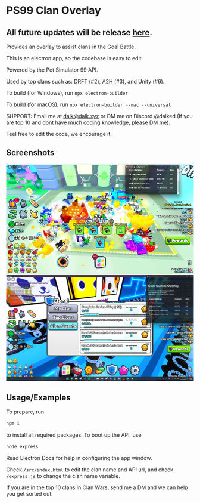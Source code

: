 # PS99 Clan Overlay

## All future updates will be release [here](https://github.com/Unity-Development/clan-overlay).

Provides an overlay to assist clans in the Goal Battle.

This is an electron app, so the codebase is easy to edit.

Powered by the Pet Simulator 99 API.

Used by top clans such as: DRFT (#2), A2H (#3), and Unity (#6).

To build (for Windows), run `npx electron-builder`

To build (for macOS), run `npx electron-builder --mac --universal`

SUPPORT: Email me at dalk@dalk.xyz or DM me on Discord @dalked (If you are top 10 and dont have much coding knowledge, please DM me).

Feel free to edit the code, we encourage it.
## Screenshots

![App Screenshot](https://raw.githubusercontent.com/Dalk21/clan-overlay/master/screenshots/20240317_132941.jpg)
![App Screenshot](https://raw.githubusercontent.com/Dalk21/clan-overlay/master/screenshots/Pcco3zf.png)



## Usage/Examples
To prepare, run
```bat
npm i
```
to install all required packages. To boot up the API, use
```bat
node express
```
Read Electron Docs for help in configuring the app window.

Check `/src/index.html` to edit the clan name and API url, and check `/express.js` to change the clan name variable.

If you are in the top 10 clans in Clan Wars, send me a DM and we can help you get sorted out.
